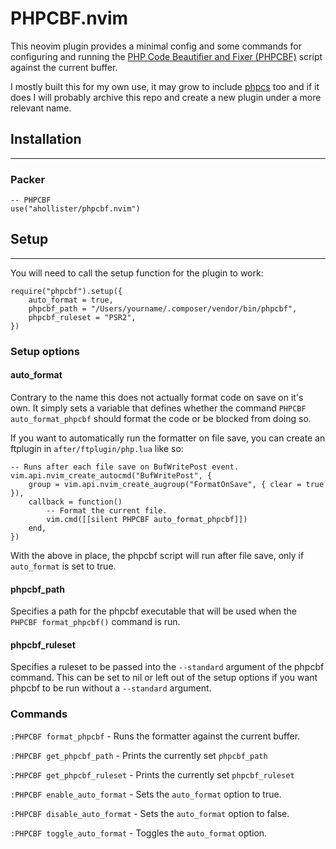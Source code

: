 # PHPCBF.nvim

This neovim plugin provides a minimal config and some commands for configuring and running the [PHP Code Beautifier and Fixer (PHPCBF)](https://phpqa.io/projects/phpcbf.html) script against the current buffer.

I mostly built this for my own use, it may grow to include [phpcs](https://github.com/squizlabs/PHP_CodeSniffer) too and if it does I will probably archive this repo and create a new plugin under a more relevant name.

## Installation
---

### Packer

```
-- PHPCBF
use("ahollister/phpcbf.nvim")
```

## Setup
---

You will need to call the setup function for the plugin to work:

```
require("phpcbf").setup({
	auto_format = true,
	phpcbf_path = "/Users/yourname/.composer/vendor/bin/phpcbf",
	phpcbf_ruleset = "PSR2",
})
```

### Setup options

#### auto_format

Contrary to the name this does not actually format code on save on it's own. It simply sets a variable that defines whether the command `PHPCBF auto_format_phpcbf` should format the code or be blocked from doing so.

If you want to automatically run the formatter on file save, you can create an ftplugin in `after/ftplugin/php.lua` like so:

```
-- Runs after each file save on BufWritePost event.
vim.api.nvim_create_autocmd("BufWritePost", {
	group = vim.api.nvim_create_augroup("FormatOnSave", { clear = true }),
	callback = function()
		-- Format the current file.
		vim.cmd([[silent PHPCBF auto_format_phpcbf]])
	end,
})
```

With the above in place, the phpcbf script will run after file save, only if `auto_format` is set to true.

#### phpcbf_path

Specifies a path for the phpcbf executable that will be used when the `PHPCBF format_phpcbf()` command is run.

#### phpcbf_ruleset

Specifies a ruleset to be passed into the `--standard` argument of the phpcbf command. This can be set to nil or left out of the setup options if you want phpcbf to be run without a `--standard` argument.

### Commands

`:PHPCBF format_phpcbf` - Runs the formatter against the current buffer.

`:PHPCBF get_phpcbf_path` - Prints the currently set `phpcbf_path`

`:PHPCBF get_phpcbf_ruleset` - Prints the currently set `phpcbf_ruleset`

`:PHPCBF enable_auto_format` - Sets the `auto_format` option to true.

`:PHPCBF disable_auto_format` - Sets the `auto_format` option to false.

`:PHPCBF toggle_auto_format` - Toggles the `auto_format` option.
